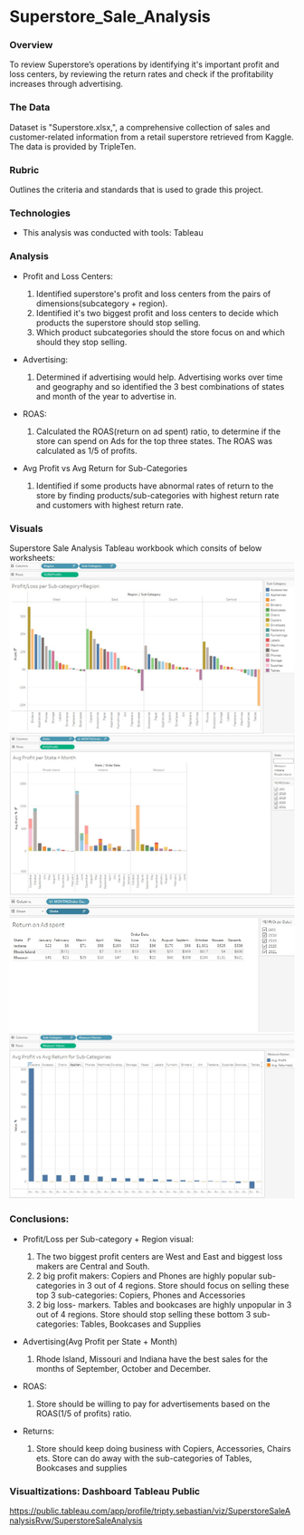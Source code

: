 # Superstore_Sale_Analysis
### Overview
To review Superstore’s operations by identifying it's important profit and loss centers, by reviewing the return rates and check if the profitability increases through advertising.

### The Data
Dataset is "Superstore.xlsx,", a comprehensive collection of sales and customer-related information from a retail superstore retrieved from Kaggle. The data is provided by TripleTen.

### Rubric
Outlines the criteria and standards that is used to grade this project.

### Technologies 
* This analysis was conducted with tools: Tableau

### Analysis
* Profit and Loss Centers:
	1. Identified superstore's profit and loss centers from the pairs of dimensions(subcategory + region). 
	2. Identified it's two biggest profit and loss centers to decide which products the superstore should stop selling.
	3. Which product subcategories should the store focus on and which should they stop selling.

* Advertising: 
	1. Determined if advertising would help. Advertising works over time and geography and so identified the 3 best combinations of states and month of the year to advertise in.

* ROAS:
	1. Calculated the ROAS(return on ad spent) ratio, to determine if the store can spend on Ads for the top three states. The ROAS was calculated as 1/5 of profits.

* Avg Profit vs Avg Return for Sub-Categories 
	1. Identified if some products have abnormal rates of return to the store by finding products/sub-categories with highest return rate and customers with highest return rate.

 
### Visuals
Superstore Sale Analysis Tableau workbook which consits of below worksheets:
![Image](Project/Img/profit-Loss_centers-SubCat+Region.png)
![Image](Project/Img/avgProfitStateAndMonth.png)
![Image](Project/Img/roas.png)
![Image](Project/Img/avgProfit_AvgReturn-Sub-Categories.png)

### Conclusions:
* Profit/Loss per Sub-category + Region visual: 
	1. The two biggest profit centers are West and East and biggest loss makers are Central and South. 
	2. 2 big profit makers: Copiers and Phones are highly popular sub-categories in 3 out of 4 regions. Store should focus on selling these top 3 sub-categories: Copiers, Phones and Accessories 
	3. 2 big loss- markers. Tables and bookcases are highly unpopular in 3 out of 4 regions. Store should stop selling these bottom 3 sub-categories: Tables, Bookcases and Supplies 
       
* Advertising(Avg Profit per State + Month)
	1. Rhode Island, Missouri and Indiana have the best sales for the months of September, October and December. 

* ROAS: 
	1. Store should be willing to pay for advertisements based on the ROAS(1/5 of profits) ratio.

* Returns:
	1. Store should keep doing business with Copiers, Accessories, Chairs ets. Store can do away with  the sub-categories of Tables, Bookcases and supplies

### Visualtizations: Dashboard Tableau Public
https://public.tableau.com/app/profile/tripty.sebastian/viz/SuperstoreSaleAnalysisRvw/SuperstoreSaleAnalysis
